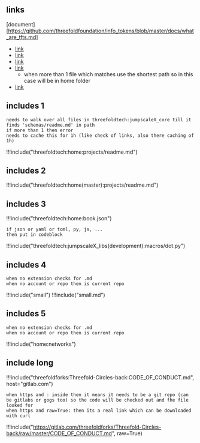 

## links

[document][https://github.com/threefoldfoundation/info_tokens/blob/master/docs/what_are_tfts.md]

- [link](threefoldtech:home(master):schemas/readme.md)
- [link](threefoldtech:home:projects/readme.md)
- [link](https://github.com/threefoldfoundation:projects/readme.md)
- [link](https://github.com/threefoldfoundation:readme.md)
  - when more than 1 file which matches use the shortest path so in this case will be in home folder
- [link](https://gitlab.com/threefoldforks/Threefold-Circles-back:CODE_OF_CONDUCT.md)



## includes 1

```
needs to walk over all files in threefoldtech:jumpscaleX_core till it finds 'schemas/readme.md' in path
if more than 1 then error
needs to cache this for 1h (like check of links, also there caching of 1h)
```

!!!include("threefoldtech:home:projects/readme.md")

## includes 2

!!!include("threefoldtech:home(master):projects/readme.md")

## includes 3

!!!include("threefoldtech:home:book.json")

```
if json or yaml or toml, py, js, ...
then put in codeblock
```

!!!include("threefoldtech:jumpscaleX_libs(development):macros/dot.py")

## includes 4

```
when no extension checks for .md
when no account or repo then is current repo
```
!!!include("small")
!!!include("small.md")

## includes 5

```
when no extension checks for .md
when no account or repo then is current repo
```

!!!include("home:networks")

## include long


!!!include("threefoldforks:Threefold-Circles-back:CODE_OF_CONDUCT.md", host="gitlab.com")

```
when https and : inside then it means it needs to be a git repo (can be gitlabs or gogs too) so the code will be checked out and fhe file looked for
when https and raw=True: then its a real link which can be downloaded with curl
```

!!!include("https://gitlab.com/threefoldforks/Threefold-Circles-back/raw/master/CODE_OF_CONDUCT.md", raw=True)
